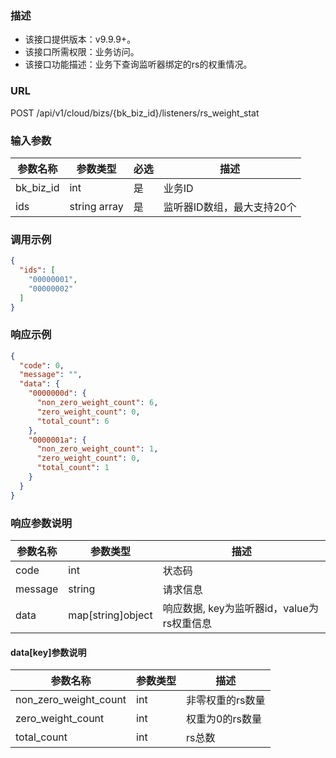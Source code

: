 ### 描述

- 该接口提供版本：v9.9.9+。
- 该接口所需权限：业务访问。
- 该接口功能描述：业务下查询监听器绑定的rs的权重情况。

### URL

POST /api/v1/cloud/bizs/{bk_biz_id}/listeners/rs_weight_stat

### 输入参数

| 参数名称      | 参数类型         | 必选 | 描述              |
|-----------|--------------|----|-----------------|
| bk_biz_id | int          | 是  | 业务ID            |
| ids       | string array | 是  | 监听器ID数组，最大支持20个 |

### 调用示例

```json
{
  "ids": [
    "00000001",
    "00000002"
  ]
}
```

### 响应示例

```json
{
  "code": 0,
  "message": "",
  "data": {
    "0000000d": {
      "non_zero_weight_count": 6,
      "zero_weight_count": 0,
      "total_count": 6
    },
    "0000001a": {
      "non_zero_weight_count": 1,
      "zero_weight_count": 0,
      "total_count": 1
    }
  }
}
```

### 响应参数说明

| 参数名称    | 参数类型              | 描述                           |
|---------|-------------------|------------------------------|
| code    | int               | 状态码                          |
| message | string            | 请求信息                         |
| data    | map[string]object | 响应数据, key为监听器id，value为rs权重信息 |

#### data[key]参数说明

| 参数名称                  | 参数类型 | 描述        |
|-----------------------|------|-----------|
| non_zero_weight_count | int  | 非零权重的rs数量 |
| zero_weight_count     | int  | 权重为0的rs数量 |
| total_count           | int  | rs总数      |